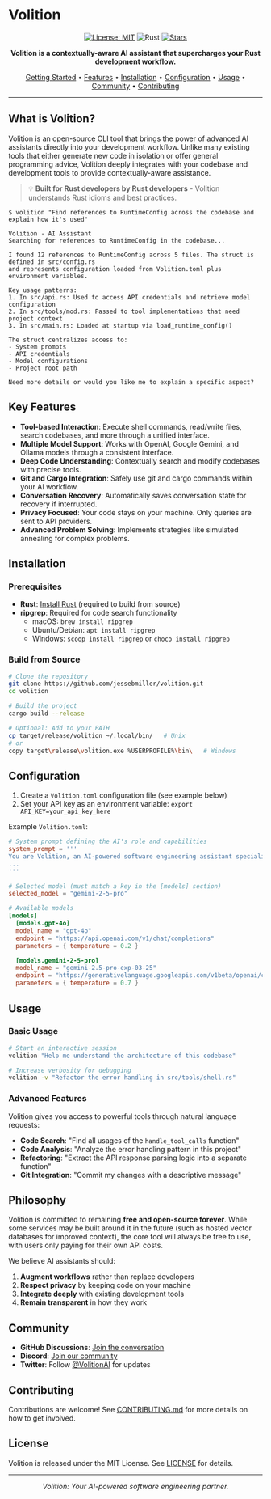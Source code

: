 # Volition

<div align="center">

[![License: MIT](https://img.shields.io/badge/License-MIT-blue.svg)](https://opensource.org/licenses/MIT)
![Rust](https://img.shields.io/badge/rust-stable-orange.svg)
[![Stars](https://img.shields.io/github/stars/jessebmiller/volition?style=social)](https://github.com/jessebmiller/volition/stargazers)

**Volition is a contextually-aware AI assistant that supercharges your Rust development workflow.**

[Getting Started](#getting-started) • 
[Features](#key-features) • 
[Installation](#installation) • 
[Configuration](#configuration) • 
[Usage](#usage) • 
[Community](#community) • 
[Contributing](#contributing)

</div>

---

## What is Volition?

Volition is an open-source CLI tool that brings the power of advanced AI assistants directly into your development workflow. Unlike many existing tools that either generate new code in isolation or offer general programming advice, Volition deeply integrates with your codebase and development tools to provide contextually-aware assistance.

> 💡 **Built for Rust developers by Rust developers** - Volition understands Rust idioms and best practices.

```
$ volition "Find references to RuntimeConfig across the codebase and explain how it's used"

Volition - AI Assistant
Searching for references to RuntimeConfig in the codebase...

I found 12 references to RuntimeConfig across 5 files. The struct is defined in src/config.rs 
and represents configuration loaded from Volition.toml plus environment variables.

Key usage patterns:
1. In src/api.rs: Used to access API credentials and retrieve model configuration
2. In src/tools/mod.rs: Passed to tool implementations that need project context
3. In src/main.rs: Loaded at startup via load_runtime_config()

The struct centralizes access to:
- System prompts
- API credentials
- Model configurations
- Project root path

Need more details or would you like me to explain a specific aspect?
```

## Key Features

- **Tool-based Interaction**: Execute shell commands, read/write files, search codebases, and more through a unified interface.
- **Multiple Model Support**: Works with OpenAI, Google Gemini, and Ollama models through a consistent interface.
- **Deep Code Understanding**: Contextually search and modify codebases with precise tools.
- **Git and Cargo Integration**: Safely use git and cargo commands within your AI workflow.
- **Conversation Recovery**: Automatically saves conversation state for recovery if interrupted.
- **Privacy Focused**: Your code stays on your machine. Only queries are sent to API providers.
- **Advanced Problem Solving**: Implements strategies like simulated annealing for complex problems.

## Installation

### Prerequisites

- **Rust**: [Install Rust](https://www.rust-lang.org/tools/install) (required to build from source)
- **ripgrep**: Required for code search functionality
  - macOS: `brew install ripgrep`
  - Ubuntu/Debian: `apt install ripgrep`
  - Windows: `scoop install ripgrep` or `choco install ripgrep`

### Build from Source

```bash
# Clone the repository
git clone https://github.com/jessebmiller/volition.git
cd volition

# Build the project
cargo build --release

# Optional: Add to your PATH
cp target/release/volition ~/.local/bin/   # Unix
# or
copy target\release\volition.exe %USERPROFILE%\bin\   # Windows
```

## Configuration

1. Create a `Volition.toml` configuration file (see example below)
2. Set your API key as an environment variable: `export API_KEY=your_api_key_here`

Example `Volition.toml`:

```toml
# System prompt defining the AI's role and capabilities
system_prompt = '''
You are Volition, an AI-powered software engineering assistant specializing in code analysis, refactoring, and product engineering.
...
'''

# Selected model (must match a key in the [models] section)
selected_model = "gemini-2-5-pro"

# Available models
[models]
  [models.gpt-4o]
  model_name = "gpt-4o"
  endpoint = "https://api.openai.com/v1/chat/completions"
  parameters = { temperature = 0.2 }

  [models.gemini-2-5-pro]
  model_name = "gemini-2.5-pro-exp-03-25"
  endpoint = "https://generativelanguage.googleapis.com/v1beta/openai/chat/completions"
  parameters = { temperature = 0.7 }
```

## Usage

### Basic Usage

```bash
# Start an interactive session
volition "Help me understand the architecture of this codebase"

# Increase verbosity for debugging
volition -v "Refactor the error handling in src/tools/shell.rs"
```

### Advanced Features

Volition gives you access to powerful tools through natural language requests:

- **Code Search**: "Find all usages of the `handle_tool_calls` function"
- **Code Analysis**: "Analyze the error handling pattern in this project"
- **Refactoring**: "Extract the API response parsing logic into a separate function"
- **Git Integration**: "Commit my changes with a descriptive message"

## Philosophy

Volition is committed to remaining **free and open-source forever**. While some services may be built around it in the future (such as hosted vector databases for improved context), the core tool will always be free to use, with users only paying for their own API costs.

We believe AI assistants should:
1. **Augment workflows** rather than replace developers
2. **Respect privacy** by keeping code on your machine
3. **Integrate deeply** with existing development tools
4. **Remain transparent** in how they work

## Community

- **GitHub Discussions**: [Join the conversation](https://github.com/jessebmiller/volition/discussions)
- **Discord**: [Join our community](https://discord.gg/example)
- **Twitter**: Follow [@VolitionAI](https://twitter.com/example) for updates

## Contributing

Contributions are welcome! See [CONTRIBUTING.md](CONTRIBUTING.md) for more details on how to get involved.

## License

Volition is released under the MIT License. See [LICENSE](LICENSE) for details.

---

<div align="center">
<i>Volition: Your AI-powered software engineering partner.</i>
</div>
